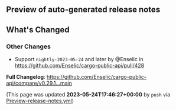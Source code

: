 ## Preview of auto-generated release notes
<!-- Release notes generated using configuration in .github/release.yml at main -->

## What's Changed
### Other Changes
* Support `nightly-2023-05-24` and later by @Enselic in https://github.com/Enselic/cargo-public-api/pull/428


**Full Changelog**: https://github.com/Enselic/cargo-public-api/compare/v0.29.1...main


(This page was updated **2023-05-24T17:46:27+00:00** by `push` via [Preview-release-notes.yml](https://github.com/Enselic/cargo-public-api/actions/runs/5071816781))
